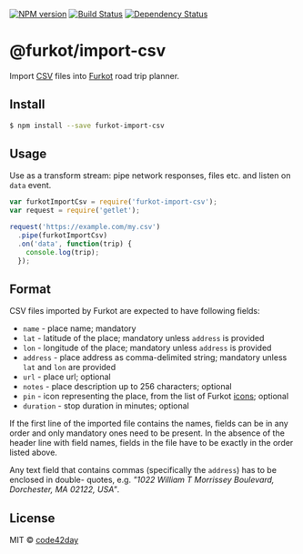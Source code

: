 [![NPM version][npm-image]][npm-url]
[![Build Status][build-image]][build-url]
[![Dependency Status][deps-image]][deps-url]

# @furkot/import-csv

Import [CSV] files into [Furkot] road trip planner.

## Install

```sh
$ npm install --save furkot-import-csv
```

## Usage

Use as a transform stream: pipe network responses, files etc. and listen on `data` event.

```js
var furkotImportCsv = require('furkot-import-csv');
var request = require('getlet');

request('https://example.com/my.csv')
  .pipe(furkotImportCsv)
  .on('data', function(trip) {
    console.log(trip);
  });
```

## Format

CSV files imported by Furkot are expected to have following fields:
- `name` - place name; mandatory
- `lat` - latitude of the place; mandatory unless `address` is provided
- `lon` - longitude of the place; mandatory unless `address` is provided
- `address` - place address as comma-delimited string; mandatory unless `lat` and `lon` are provided
- `url` - place url; optional
- `notes` - place description up to 256 characters; optional
- `pin` - icon representing the place, from the list of Furkot [icons]; optional
- `duration` - stop duration in minutes; optional

If the first line of the imported file contains the names, fields can be in any order and only
mandatory ones need to be present. In the absence of the header line with field names, fields in the
file have to be exactly in the order listed above.

Any text field that contains commas (specifically the `address`) has to be enclosed in double-
quotes, e.g. *"1022 William T Morrissey Boulevard, Dorchester, MA 02122, USA"*.

## License

MIT © [code42day](https://code42day.com)

[Furkot]: https://furkot.com
[CSV]: http://en.wikipedia.org/wiki/Comma-separated_values
[icons]: https://furkot.github.io/icon-fonts/build/furkot.html

[npm-image]: https://img.shields.io/npm/v/@furkot/import-csv
[npm-url]: https://npmjs.org/package/@furkot/import-csv

[build-url]: https://github.com/furkot/import-csv/actions/workflows/check.yaml
[build-image]: https://img.shields.io/github/actions/workflow/status/furkot/import-csv/check.yaml?branch=main

[deps-image]: https://img.shields.io/librariesio/release/npm/@furkot/import-csv
[deps-url]: https://libraries.io/npm/@furkot%2Fimport-csv
